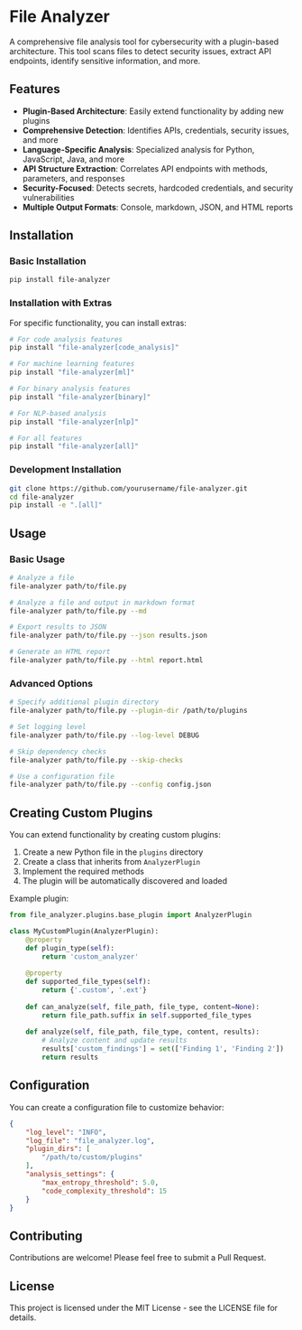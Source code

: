 # File Analyzer

A comprehensive file analysis tool for cybersecurity with a plugin-based architecture. This tool scans files to detect security issues, extract API endpoints, identify sensitive information, and more.

## Features

- **Plugin-Based Architecture**: Easily extend functionality by adding new plugins
- **Comprehensive Detection**: Identifies APIs, credentials, security issues, and more
- **Language-Specific Analysis**: Specialized analysis for Python, JavaScript, Java, and more
- **API Structure Extraction**: Correlates API endpoints with methods, parameters, and responses
- **Security-Focused**: Detects secrets, hardcoded credentials, and security vulnerabilities
- **Multiple Output Formats**: Console, markdown, JSON, and HTML reports

## Installation

### Basic Installation

```bash
pip install file-analyzer
```

### Installation with Extras

For specific functionality, you can install extras:

```bash
# For code analysis features
pip install "file-analyzer[code_analysis]"

# For machine learning features
pip install "file-analyzer[ml]"

# For binary analysis features
pip install "file-analyzer[binary]"

# For NLP-based analysis
pip install "file-analyzer[nlp]"

# For all features
pip install "file-analyzer[all]"
```

### Development Installation

```bash
git clone https://github.com/yourusername/file-analyzer.git
cd file-analyzer
pip install -e ".[all]"
```

## Usage

### Basic Usage

```bash
# Analyze a file
file-analyzer path/to/file.py

# Analyze a file and output in markdown format
file-analyzer path/to/file.py --md

# Export results to JSON
file-analyzer path/to/file.py --json results.json

# Generate an HTML report
file-analyzer path/to/file.py --html report.html
```

### Advanced Options

```bash
# Specify additional plugin directory
file-analyzer path/to/file.py --plugin-dir /path/to/plugins

# Set logging level
file-analyzer path/to/file.py --log-level DEBUG

# Skip dependency checks
file-analyzer path/to/file.py --skip-checks

# Use a configuration file
file-analyzer path/to/file.py --config config.json
```

## Creating Custom Plugins

You can extend functionality by creating custom plugins:

1. Create a new Python file in the `plugins` directory
2. Create a class that inherits from `AnalyzerPlugin`
3. Implement the required methods
4. The plugin will be automatically discovered and loaded

Example plugin:

```python
from file_analyzer.plugins.base_plugin import AnalyzerPlugin

class MyCustomPlugin(AnalyzerPlugin):
    @property
    def plugin_type(self):
        return 'custom_analyzer'
        
    @property
    def supported_file_types(self):
        return {'.custom', '.ext'}
        
    def can_analyze(self, file_path, file_type, content=None):
        return file_path.suffix in self.supported_file_types
        
    def analyze(self, file_path, file_type, content, results):
        # Analyze content and update results
        results['custom_findings'] = set(['Finding 1', 'Finding 2'])
        return results
```

## Configuration

You can create a configuration file to customize behavior:

```json
{
    "log_level": "INFO",
    "log_file": "file_analyzer.log",
    "plugin_dirs": [
        "/path/to/custom/plugins"
    ],
    "analysis_settings": {
        "max_entropy_threshold": 5.0,
        "code_complexity_threshold": 15
    }
}
```

## Contributing

Contributions are welcome! Please feel free to submit a Pull Request.

## License

This project is licensed under the MIT License - see the LICENSE file for details. 